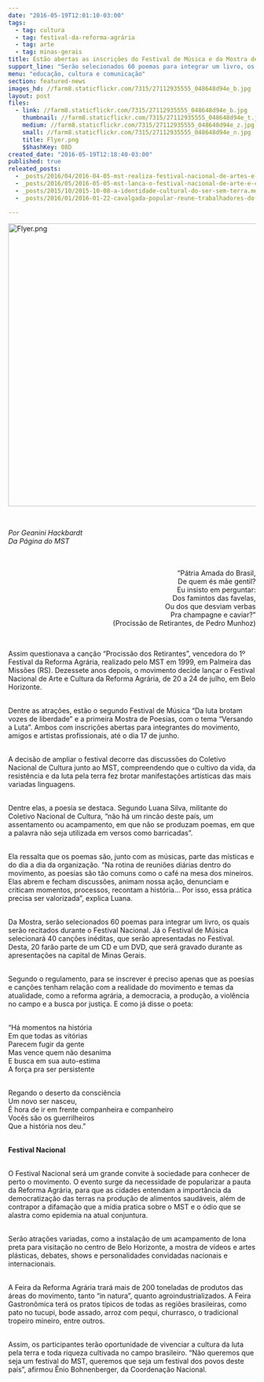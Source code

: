 ```yaml
---
date: "2016-05-19T12:01:10-03:00"
tags:
  - tag: cultura
  - tag: festival-da-reforma-agrária
  - tag: arte
  - tag: minas-gerais
title: Estão abertas as inscrições do Festival de Música e da Mostra de Poesia da Reforma Agrária
support_line: "Serão selecionados 60 poemas para integrar um livro, os quais serão recitados durante o Festival Nacional. Já o Festival de Música selecionará 40 canções inéditas, que serão apresentadas no evento."
menu: "educação, cultura e comunicação"
section: featured-news
images_hd: //farm8.staticflickr.com/7315/27112935555_048648d94e_b.jpg
layout: post
files:
  - link: //farm8.staticflickr.com/7315/27112935555_048648d94e_b.jpg
    thumbnail: //farm8.staticflickr.com/7315/27112935555_048648d94e_t.jpg
    medium: //farm8.staticflickr.com/7315/27112935555_048648d94e_z.jpg
    small: //farm8.staticflickr.com/7315/27112935555_048648d94e_n.jpg
    title: Flyer.png
    $$hashKey: 08D
created_date: "2016-05-19T12:18:40-03:00"
published: true
releated_posts:
  - _posts/2016/04/2016-04-05-mst-realiza-festival-nacional-de-artes-e-cultura-da-reforma-agraria.md
  - _posts/2016/05/2016-05-05-mst-lanca-o-festival-nacional-de-arte-e-cultura-da-reforma-agraria-em-minas-gerais.md
  - _posts/2015/10/2015-10-08-a-identidade-cultural-do-ser-sem-terra.md
  - _posts/2016/01/2016-01-22-cavalgada-popular-reune-trabalhadores-do-campo-e-da-cidade-na-ba.md

---
```

<p><img alt="Flyer.png" height="576" src="//farm8.staticflickr.com/7315/27112935555_048648d94e_b.jpg" width="700" /></p>

<p>&nbsp;</p>

<p><em>Por Geanini Hackbardt<br />
Da P&aacute;gina do MST</em></p>

<p style="text-align: right;"><br />
&nbsp;<br />
&nbsp;&ldquo;P&aacute;tria Amada do Brasil,<br />
De quem &eacute;s m&atilde;e gentil?<br />
Eu insisto em perguntar:<br />
Dos famintos das favelas,<br />
Ou dos que desviam verbas<br />
Pra champagne e caviar?&rdquo;<br />
(Prociss&atilde;o de Retirantes, de Pedro Munhoz)</p>

<p>&nbsp;</p>

<p>Assim questionava a can&ccedil;&atilde;o &ldquo;Prociss&atilde;o dos Retirantes&rdquo;, vencedora do 1&ordm; Festival da Reforma Agr&aacute;ria, realizado pelo MST em 1999, em Palmeira das Miss&otilde;es (RS). Dezessete anos depois, o movimento decide lan&ccedil;ar o Festival Nacional de Arte e Cultura da Reforma Agr&aacute;ria, de 20 a 24 de julho, em Belo Horizonte.</p>

<p><br />
Dentre as atra&ccedil;&otilde;es, est&atilde;o o segundo Festival de M&uacute;sica &ldquo;Da luta brotam vozes de liberdade&rdquo; e a primeira Mostra de Poesias, com o tema &ldquo;Versando a Luta&rdquo;. Ambos com inscri&ccedil;&otilde;es abertas para integrantes do movimento, amigos e artistas profissionais, at&eacute; o dia 17 de junho.</p>

<p><br />
A decis&atilde;o de ampliar o festival decorre das discuss&otilde;es do Coletivo Nacional de Cultura junto ao MST, compreendendo que o cultivo da vida, da resist&ecirc;ncia e da luta pela terra fez brotar manifesta&ccedil;&otilde;es art&iacute;sticas das mais variadas linguagens.</p>

<p><br />
Dentre elas, a poesia se destaca. Segundo Luana Silva, militante do Coletivo Nacional de Cultura, &ldquo;n&atilde;o h&aacute; um rinc&atilde;o deste pa&iacute;s, um assentamento ou acampamento, em que n&atilde;o se produzam poemas, em que a palavra n&atilde;o seja utilizada em versos como barricadas&rdquo;.</p>

<p><br />
Ela ressalta que os poemas s&atilde;o, junto com as m&uacute;sicas, parte das m&iacute;sticas e do dia a dia da organiza&ccedil;&atilde;o. &ldquo;Na rotina de reuni&otilde;es di&aacute;rias dentro do movimento, as poesias s&atilde;o t&atilde;o comuns como o caf&eacute; na mesa dos mineiros. Elas abrem e fecham discuss&otilde;es, animam nossa a&ccedil;&atilde;o, denunciam e criticam momentos, processos, recontam a hist&oacute;ria... Por isso, essa pr&aacute;tica precisa ser valorizada&rdquo;, explica Luana.</p>

<p><br />
Da Mostra, ser&atilde;o selecionados 60 poemas para integrar um livro, os quais ser&atilde;o recitados durante o Festival Nacional. J&aacute; o Festival de M&uacute;sica selecionar&aacute; 40 can&ccedil;&otilde;es in&eacute;ditas, que ser&atilde;o apresentadas no Festival. Desta, 20 far&atilde;o parte de um CD e um DVD, que ser&aacute; gravado durante as apresenta&ccedil;&otilde;es na capital de Minas Gerais.</p>

<p><br />
Segundo o regulamento, para se inscrever &eacute; preciso apenas que as poesias e can&ccedil;&otilde;es tenham rela&ccedil;&atilde;o com a realidade do movimento e temas da atualidade, como a reforma agr&aacute;ria, a democracia, a produ&ccedil;&atilde;o, a viol&ecirc;ncia no campo e a busca por justi&ccedil;a. E como j&aacute; disse o poeta:</p>

<p><br />
&ldquo;H&aacute; momentos na hist&oacute;ria<br />
Em que todas as vit&oacute;rias<br />
Parecem fugir da gente<br />
Mas vence quem n&atilde;o desanima<br />
E busca em sua auto-estima<br />
A for&ccedil;a pra ser persistente</p>

<p><br />
Regando o deserto da consci&ecirc;ncia<br />
Um novo ser nasceu,<br />
&Eacute; hora de ir em frente companheira e companheiro<br />
Voc&ecirc;s s&atilde;o os guerrilheiros<br />
Que a hist&oacute;ria nos deu.&rdquo;</p>

<p><br />
<strong>Festival Nacional</strong></p>

<p><br />
O Festival Nacional ser&aacute; um grande convite &agrave; sociedade para conhecer de perto o movimento. O evento surge da necessidade de popularizar a pauta da Reforma Agr&aacute;ria, para que as cidades entendam a import&acirc;ncia da democratiza&ccedil;&atilde;o das terras na produ&ccedil;&atilde;o de alimentos saud&aacute;veis, al&eacute;m de contrapor a difama&ccedil;&atilde;o que a m&iacute;dia pratica sobre o MST e o &oacute;dio que se alastra como epidemia na atual conjuntura.</p>

<p><br />
Ser&atilde;o atra&ccedil;&otilde;es variadas, como a instala&ccedil;&atilde;o de um acampamento de lona preta para visita&ccedil;&atilde;o no centro de Belo Horizonte, a mostra de v&iacute;deos e artes pl&aacute;sticas, debates, shows e personalidades convidadas nacionais e internacionais.</p>

<p><br />
A Feira da Reforma Agr&aacute;ria trar&aacute; mais de 200 toneladas de produtos das &aacute;reas do movimento, tanto &ldquo;in natura&rdquo;, quanto agroindustrializados. A Feira Gastron&ocirc;mica ter&aacute; os pratos t&iacute;picos de todas as regi&otilde;es brasileiras, como pato no tucupi, bode assado, arroz com pequi, churrasco, o tradicional tropeiro mineiro, entre outros.</p>

<p><br />
Assim, os participantes ter&atilde;o oportunidade de vivenciar a cultura da luta pela terra e toda riqueza cultivada no campo brasileiro. &ldquo;N&atilde;o queremos que seja um festival do MST, queremos que seja um festival dos povos deste pa&iacute;s&rdquo;, afirmou &Ecirc;nio Bohnenberger, da Coordena&ccedil;&atilde;o Nacional.</p>
